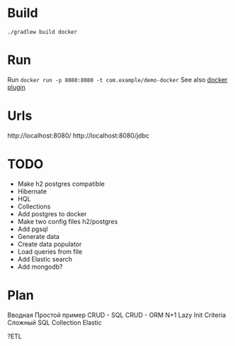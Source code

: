 
# Build

`./gradlew build docker`

# Run
Run `docker run -p 8080:8080 -t com.example/demo-docker`
See also [docker plugin](https://spring.io/guides/gs/spring-boot-docker/#_summary)

# Urls
http://localhost:8080/
http://localhost:8080/jdbc

# TODO
* Make h2 postgres compatible
* Hibernate
* HQL
* Collections
* Add postgres to docker
* Make two config files h2/postgres
* Add pgsql
* Generate data
* Create data populator
* Load queries from file
* Add Elastic search
* Add mongodb?


# Plan
Вводная
Простой пример
CRUD - SQL
CRUD - ORM
N+1
Lazy Init
Criteria
Сложный SQL
Collection
Elastic

?ETL
